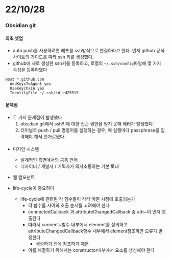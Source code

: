 # 22/10/28

### Obsidian git

#### 최초 셋업

- auto push를 사용하려면 레포를 ssh방식으로 연결하라고 한다. 먼저 github 공식사이트의 가이드를 따라 ssh 키를 생성했다.
- github에 새로 생성한 ssh키를 등록하고, 로컬의 `~/.ssh/config`파일에 몇 가지 속성을 등록하였다

```
Host *.github.com
  AddKeysToAgent yes
  UseKeychain yes
  IdentityFile ~/.ssh/id_ed25519
```

#### 문제점

- 두 가지 문제점이 발생했다
	1. obsidian git에서 ssh키에 대한 접근 권한을 얻지 못해 에러가 발생했다.
	2. 터미널로 push / pull 명령어를 실행하는 경우, 매 실행마다 passphrase를 입력해야 해서 번거로웠다.

#### 

- 디자인 시스템
	- 설계적인 측면에서의 공통 언어
	- 디자이너 / 개발자 / 기획자가 의사소통하는 기본 토대

- 웹 컴포넌트

- life-cycle이 중요하다
	- life-cycle에 관련된 각 함수들이 각각 어떤 시점에 호출되는가
		- 각 함수들 사이의 호출 순서를 고려해야 한다
		- connectedCallback 과 attributeChangedCallback 중 attr~이 먼저 호출된다
		- 따라서 connect~함수 내부에서 element를 정의하고 attributeChangedCallback함수 내부에서 element참조하면 오류가 발생한다
			- 생성하기 전에 참조하기 때문
		- 이를 해결하기 위해서는 constructor내부에서 요소를 생성해야 한다
